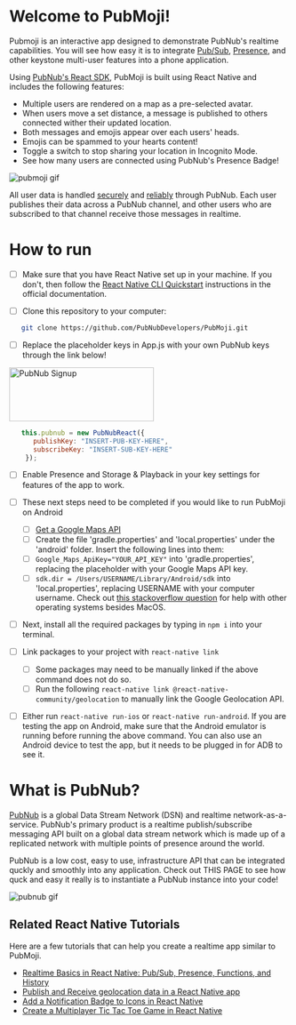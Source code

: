 # Welcome to PubMoji!

Pubmoji is an interactive app designed to demonstrate PubNub's realtime capabilities. You will see how easy it is to integrate [Pub/Sub](https://www.pubnub.com/features/pub-sub-messaging/?devrel_gh=PubMoji), [Presence](https://www.pubnub.com/features/presence/?devrel_gh=PubMoji), and other keystone multi-user features into a phone application.

Using [PubNub's React SDK](https://www.pubnub.com/docs/react-native-javascript/pubnub-javascript-sdk?devrel_gh=PubMoji), PubMoji is built using React Native and includes the following features:

* Multiple users are rendered on a map as a pre-selected avatar.
* When users move a set distance, a message is published to others connected wither their updated location.
* Both messages and emojis appear over each users' heads.
* Emojis can be spammed to your hearts content!
* Toggle a switch to stop sharing your location in Incognito Mode.
* See how many users are connected using PubNub's Presence Badge!

![pubmoji gif](https://pubnubdevelopers.github.io/PubMoji-Product-Page/img/demo.gif)

All user data is handled [securely](https://www.pubnub.com/developers/tech/security/?devrel_gh=PubMoji) and [reliably](https://www.pubnub.com/blog/build-a-reliable-product-that-never-fails/?devrel_gh=PubMoji) through PubNub. Each user publishes their data across a PubNub channel, and other users who are subscribed to that channel receive those messages in realtime. 

# How to run

- [ ] Make sure that you have React Native set up in your machine. If you don't, then follow the [React Native CLI Quickstart](https://facebook.github.io/react-native/docs/getting-started.html) instructions in the official documentation.

- [ ] Clone this repository to your computer:
 ```bash
    git clone https://github.com/PubNubDevelopers/PubMoji.git
  ```

- [ ] Replace the placeholder keys in App.js with your own PubNub keys through the link below!

<a href="https://dashboard.pubnub.com/signup?devrel_gh=PubMoji">
    <img alt="PubNub Signup" src="https://i.imgur.com/og5DDjf.png" width=260 height=97/>
</a>
<br>

```javascript
   this.pubnub = new PubNubReact({
      publishKey: "INSERT-PUB-KEY-HERE",
      subscribeKey: "INSERT-SUB-KEY-HERE"
    });
```
- [ ] Enable Presence and Storage & Playback in your key settings for features of the app to work.



- [ ] These next steps need to be completed if you would like to run PubMoji on Android
    - [ ] [Get a Google Maps API](https://developers.google.com/maps/documentation/javascript/get-api-key) 
    - [ ] Create the file 'gradle.properties' and 'local.properties' under the 'android' folder. Insert the following lines into them:  
    - [ ] ```Google_Maps_ApiKey="YOUR_API_KEY"``` into 'gradle.properties', replacing the placeholder with your Google Maps API key. 
    - [ ] ```sdk.dir = /Users/USERNAME/Library/Android/sdk``` into 'local.properties', replacing USERNAME with your computer username. Check out [this stackoverflow question](https://stackoverflow.com/questions/32634352/react-native-android-build-failed-sdk-location-not-found) for help with other operating systems besides MacOS. 

- [ ] Next, install all the required packages by typing in ```npm i``` into your terminal.

- [ ] Link packages to your project with ```react-native link```
    - [ ] Some packages may need to be manually linked if the above command does not do so.
    - [ ] Run the following ```react-native link @react-native-community/geolocation``` to manually link the Google Geolocation API.
 
- [ ] Either run ```react-native run-ios``` or ```react-native run-android```. If you are testing the app on Android, make sure that the Android emulator is running before running the above command. You can also use an Android device to test the app, but it needs to be plugged in for ADB to see it. 
 
      
# What is PubNub?
[PubNub](https://www.pubnub.com/?devrel_gh=PubMoji) is a global Data Stream Network (DSN) and realtime network-as-a-service. PubNub's primary product is a realtime publish/subscribe messaging API built on a global data stream network which is made up of a replicated network with multiple points of presence around the world.

PubNub is a low cost, easy to use, infrastructure API that can be integrated quckly and smoothly into any application. Check out THIS PAGE to see how quck and easy it really is to instantiate a PubNub instance into your code!

![pubnub gif](https://www.pubnub.com/wp-content/uploads/2016/08/pubsub-1.gif)

## Related React Native Tutorials
Here are a few tutorials that can help you create a realtime app similar to PubMoji.
* [Realtime Basics in React Native: Pub/Sub, Presence, Functions, and History](https://www.pubnub.com/blog/pubnub-react-native-basics-pub-sub-history-gelocation-presence/?devrel_gh=PubMoji)
* [Publish and Receive geolocation data in a React Native app](https://www.pubnub.com/blog/pubnub-react-native-basics-pub-sub-history-gelocation-presence/?devrel_gh=PubMoji)
* [Add a Notification Badge to Icons in React Native](https://www.pubnub.com/blog/how-to-add-a-realtime-badge-to-icons-in-react-native/?devrel_gh=PubMoji)
* [Create a Multiplayer Tic Tac Toe Game in React Native](https://www.pubnub.com/blog/multiplayer-mobile-tic-tac-toe-react-native-ios-android-part-one/?devrel_gh=PubMoji)
